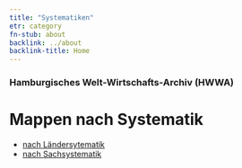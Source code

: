 ```yaml
---
title: "Systematiken"
etr: category
fn-stub: about
backlink: ../about
backlink-title: Home
---
```


### Hamburgisches Welt-Wirtschafts-Archiv (HWWA)
# Mappen nach Systematik

- [nach Ländersytematik](geo/about.de.html)
- [nach Sachsystematik](subject/about.de.html)
